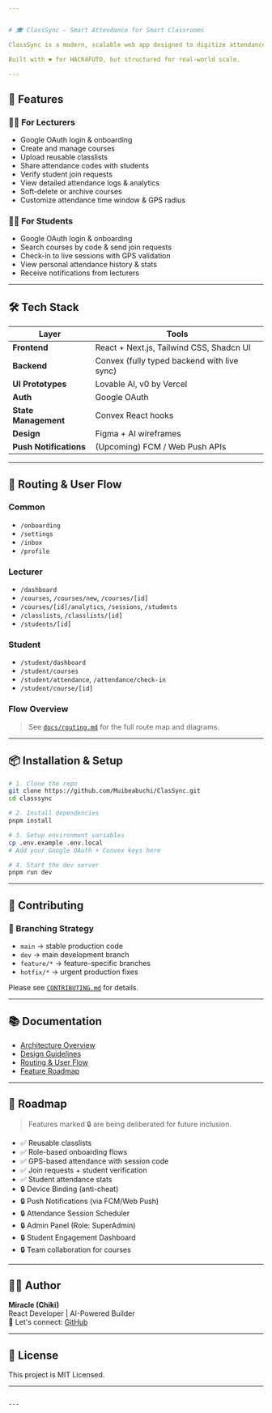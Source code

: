 ```yaml
---


# 🎓 ClassSync — Smart Attendance for Smart Classrooms

ClassSync is a modern, scalable web app designed to digitize attendance for Nigerian universities and beyond. It allows lecturers to easily take attendance using GPS verification and code input, while students check in from their own devices — all powered by intuitive UI and secure backend architecture.

Built with ❤️ for HACK4FUTO, but structured for real-world scale.

---
```


## 🚀 Features

### 🧑‍🏫 For Lecturers

- Google OAuth login & onboarding
- Create and manage courses
- Upload reusable classlists
- Share attendance codes with students
- Verify student join requests
- View detailed attendance logs & analytics
- Soft-delete or archive courses
- Customize attendance time window & GPS radius

### 👨‍🎓 For Students

- Google OAuth login & onboarding
- Search courses by code & send join requests
- Check-in to live sessions with GPS validation
- View personal attendance history & stats
- Receive notifications from lecturers

---

## 🛠️ Tech Stack

| Layer                  | Tools                                       |
| ---------------------- | ------------------------------------------- |
| **Frontend**           | React + Next.js, Tailwind CSS, Shadcn UI    |
| **Backend**            | Convex (fully typed backend with live sync) |
| **UI Prototypes**      | Lovable AI, v0 by Vercel                    |
| **Auth**               | Google OAuth                                |
| **State Management**   | Convex React hooks                          |
| **Design**             | Figma + AI wireframes                       |
| **Push Notifications** | (Upcoming) FCM / Web Push APIs              |

---

## 🧭 Routing & User Flow

### Common

- `/onboarding`
- `/settings`
- `/inbox`
- `/profile`

### Lecturer

- `/dashboard`
- `/courses`, `/courses/new`, `/courses/[id]`
- `/courses/[id]/analytics`, `/sessions`, `/students`
- `/classlists`, `/classlists/[id]`
- `/students/[id]`

### Student

- `/student/dashboard`
- `/student/courses`
- `/student/attendance`, `/attendance/check-in`
- `/student/course/[id]`

### Flow Overview

> See [`docs/routing.md`](docs/routing.md) for the full route map and diagrams.

---

## 📦 Installation & Setup

```bash
# 1. Clone the repo
git clone https://github.com/Muibeabuchi/ClasSync.git
cd classsync

# 2. Install dependencies
pnpm install

# 3. Setup environment variables
cp .env.example .env.local
# Add your Google OAuth + Convex keys here

# 4. Start the dev server
pnpm run dev
```

---

## 🤝 Contributing

### 🔀 Branching Strategy

- `main` → stable production code
- `dev` → main development branch
- `feature/*` → feature-specific branches
- `hotfix/*` → urgent production fixes

Please see [`CONTRIBUTING.md`](CONTRIBUTING.md) for details.

---

## 📚 Documentation

- [Architecture Overview](docs/architecture.md)
- [Design Guidelines](docs/design.md)
- [Routing & User Flow](docs/routing.md)
- [Feature Roadmap](#roadmap)

---

## 🌱 Roadmap

> Features marked 🔒 are being deliberated for future inclusion.

- ✅ Reusable classlists
- ✅ Role-based onboarding flows
- ✅ GPS-based attendance with session code
- ✅ Join requests + student verification
- ✅ Student attendance stats
- 🔒 Device Binding (anti-cheat)
- 🔒 Push Notifications (via FCM/Web Push)
- 🔒 Attendance Session Scheduler
- 🔒 Admin Panel (Role: SuperAdmin)
- 🔒 Student Engagement Dashboard
- 🔒 Team collaboration for courses

---

## 🧑‍💻 Author

**Miracle (Chiki)**  
React Developer | AI-Powered Builder  
💬 Let's connect: [GitHub](https://github.com/Muibeabuchi)

---

## 📄 License

This project is MIT Licensed.

---

```

---
```
